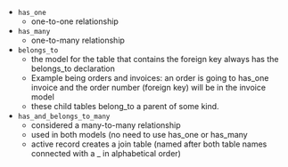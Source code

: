 * `has_one`
  * one-to-one relationship
* `has_many`
  * one-to-many relationship
* `belongs_to`
  * the model for the table that contains the foreign key always has the belongs_to declaration
  * Example being orders and invoices: an order is going to has_one invoice and the order number (foreign key) will be in the invoice model
  * these child tables belong_to a parent of some kind.
* `has_and_belongs_to_many`
  * considered a many-to-many relationship
  * used in both models (no need to use has_one or has_many
  * active record creates a join table (named after both table names connected with a _ in alphabetical order)